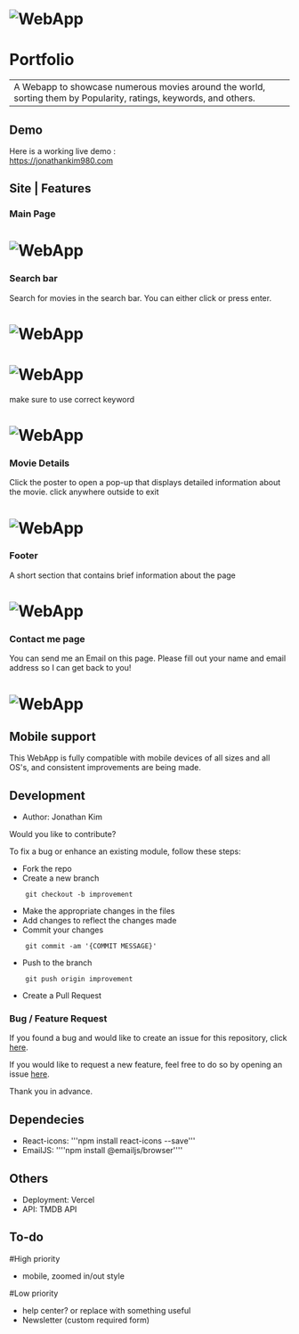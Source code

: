 # ![WebApp](https://github.com/jkim1998/Movie-DB-/blob/main/screenshot/page1.png)
# Portfolio
<table>
<tr>
<td>
  A Webapp to showcase numerous movies around the world, sorting them by Popularity, ratings, keywords, and others. 
</td>
</tr>
</table>


## Demo
Here is a working live demo :  
https://jonathankim980.com


## Site | Features

### Main Page

# ![WebApp](https://github.com/jkim1998/Movie-DB-/blob/main/screenshot/page1.png)

### Search bar

Search for movies in the search bar.
You can either click or press enter.

# ![WebApp](https://github.com/jkim1998/Movie-DB-/blob/main/screenshot/search.png)
# ![WebApp](https://github.com/jkim1998/Movie-DB-/blob/main/screenshot/searchbar.png)

make sure to use correct keyword

# ![WebApp](https://github.com/jkim1998/Movie-DB-/blob/main/screenshot/not%20found.png)

### Movie Details

Click the poster to open a pop-up that displays detailed information about the movie. click anywhere outside to exit 

# ![WebApp](https://github.com/jkim1998/Movie-DB-/blob/main/screenshot/moviedetail.png)

### Footer

A short section that contains brief information about the page 

# ![WebApp](https://github.com/jkim1998/Movie-DB-/blob/main/screenshot/footer.png)


### Contact me page

You can send me an Email on this page. Please fill out your name and email address so I can get back to you!

# ![WebApp](https://github.com/jkim1998/Movie-DB-/blob/main/screenshot/contact.png)

## Mobile support
This WebApp is fully compatible with mobile devices of all sizes and all OS's, and consistent improvements are being made.


## Development
- Author: Jonathan Kim

Would you like to contribute?

To fix a bug or enhance an existing module, follow these steps:

- Fork the repo
- Create a new branch 
```
    git checkout -b improvement
```
- Make the appropriate changes in the files
- Add changes to reflect the changes made
- Commit your changes 
```
    git commit -am '{COMMIT MESSAGE}'
```
- Push to the branch 
```
    git push origin improvement
```
- Create a Pull Request 

### Bug / Feature Request

If you found a bug and would like to create an issue for this repository, click [here](https://github.com/jkim1998/Movie-DB-/issues/new).

If you would like to request a new feature, feel free to do so by opening an issue [here](https://github.com/jkim1998/Movie-DB-/issues/new).

Thank you in advance.

## Dependecies 

- React-icons: '''npm install react-icons --save'''
- EmailJS: ''''npm install @emailjs/browser''''


## Others

- Deployment: Vercel
- API: TMDB API 

## To-do
#High priority
- mobile, zoomed in/out style 

#Low priority
- help center? or replace with something useful
- Newsletter (custom required form)